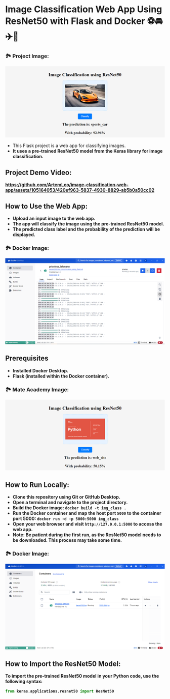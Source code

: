 <h1>Image Classification Web App Using ResNet50 with Flask and Docker ⚽️🚘✈️🦮</h1>

### 🏞 Project Image:
![im_1](readme_images/img_1.png)

<ul>
   <li>This Flask project is a web app for classifying images.<strong></li>
   <li><strong>It uses a pre-trained ResNet50 model from the Keras library for image classification.<strong></li>
</ul>

## Project Demo Video:
https://github.com/ArtemLeo/image-classification-web-app/assets/105164053/420ef963-5837-4930-8829-ab5b0a50cc02

## How to Use the Web App:
- Upload an input image to the web app.
- The app will classify the image using the pre-trained ResNet50 model.
- The predicted class label and the probability of the prediction will be displayed.

### 🏞 Docker Image:
![im_2](readme_images/img_2.png)

## Prerequisites
- Installed Docker Desktop.
- Flask (installed within the Docker container).

### 🏞 Mate Academy Image:
![im_3](readme_images/img_3.png)

## How to Run Locally:

- Clone this repository using Git or GitHub Desktop.
- Open a terminal and navigate to the project directory.
- Build the Docker image: `docker build -t img_class .`
- Run the Docker container and map the host port `5000` to the container port 5000: `docker run -d -p 5000:5000 img_class`
- Open your web browser and visit `http://127.0.0.1:5000` to access the web app.
- **Note:** Be patient during the first run, as the ResNet50 model needs to be downloaded. This process may take some time.

### 🏞 Docker Image:
![im_4](readme_images/img_4.png)

## How to Import the ResNet50 Model:
To import the pre-trained ResNet50 model in your Python code, use the following syntax:
```python
from keras.applications.resnet50 import ResNet50
```
